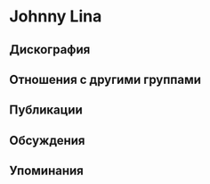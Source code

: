 # Johnny Lina



## Дискография


## Отношения с другими группами


## Публикации


## Обсуждения


## Упоминания

